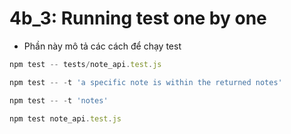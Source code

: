 # 4b_3: Running test one by one
* Phần này mô tả các cách để chạy test
```js
npm test -- tests/note_api.test.js
```
```js
npm test -- -t 'a specific note is within the returned notes'
```
```js
npm test -- -t 'notes'
```
```js
npm test note_api.test.js
```


